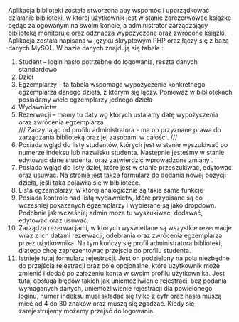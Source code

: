 Aplikacja biblioteki została stworzona aby wspomóc i uporządkować działanie biblioteki, w której użytkownik jest w stanie zarezerwować książkę będąc zalogowanym na swoim koncie, a administrator zarządzający biblioteką monitoruje oraz odznacza wypożyczone oraz zwrócone książki.
Aplikacja została napisana w języku skryptowym PHP oraz łączy się z bazą danych MySQL. 
W bazie danych znajdują się tabele :
1.	Student – login hasło potrzebne do logowania, reszta danych standardowo
2.	Dzieł
3.	Egzemplarzy – ta tabela wspomaga wypożyczenie konkretnego egzemplarza danego dzieła, z którym się łączy. Ponieważ w bibliotekach posiadamy wiele egzemplarzy jednego dzieła
4.	Wydawnictw
5.	Rezerwacji – mamy tu daty wg których ustalamy datę wypożyczenia oraz zwrócenia egzemplarza <br>
///
Zaczynając od profilu administratora - ma on przyznane prawa do zarządzania biblioteką oraz jej zasobami w całości. 
///
1.	Posiada wgląd do listy studentów, których jest w stanie wyszukiwać po numerze indeksu lub nazwisku studenta. Następnie jesteśmy w stanie edytować dane studenta, oraz zatwierdzić wprowadzone zmiany .
2.	Posiada wgląd do listy dzieł, które jest w stanie przeszukiwać, edytować  oraz usuwać. Na stronie jest także formularz do dodania nowej pozycji dzieła, jeśli taka pojawiła się w bibliotece. 
3.	Lista egzemplarzy, w której analogicznie są takie same funkcje
4.	Posiada kontrole nad listą wydawnictw, które przypisane są do wcześniej pokazanych egzemplarzy i wybierane są jako dropdown. Podobnie jak wcześniej admin może tu wyszukiwać, dodawać, edytować oraz usuwać. 
5.	Zarządza rezerwacjami, w których wyświetlane są wszystkie rezerwacje wraz z ich datami rezerwacji, odebrania oraz zwrócenia egzemplarza przez użytkownika. 
Na tym kończy się profil administratora biblioteki, dlatego chcę zaprezentować przejście do profilu studenta. 
1.	Istnieje tutaj formularz rejestracji. Jest on podzielony na pola niezbędne do przejścia rejestracji oraz pole opcjonalne, które użytkownik może zmienić i dodać po założeniu konta w swoim profilu użytkownika. Jest tutaj obsługa błędów takich jak uniemożliwienie rejestracji bez podania wymaganych danych, uniemożliwienie rejestracji dla powielonego loginu, numer indeksu musi składać się tylko z cyfr oraz hasła muszą mieć od 4 do 30 znaków oraz muszą się zgadzać. Kiedy się zarejestrujemy możemy przejść do logowania.
